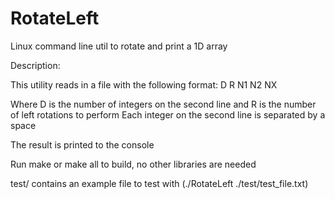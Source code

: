 # RotateLeft
Linux command line util to rotate and print a 1D array

Description:

This utility reads in a file with the following format:
D R
N1 N2 NX

Where D is the number of integers on the second line and R is the number of left rotations to perform
Each integer on the second line is separated by a space

The result is printed to the console

Run make or make all to build, no other libraries are needed

test/
    contains an example file to test with (./RotateLeft ./test/test_file.txt)
    


